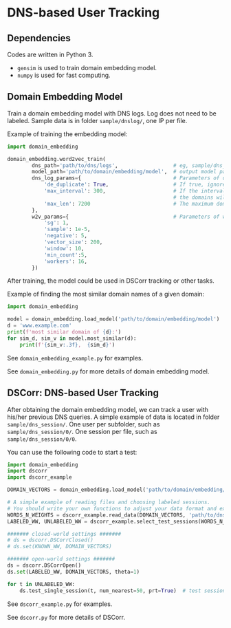 # DNS-based User Tracking
## Dependencies
Codes are written in Python 3.

* `gensim` is used to train domain embedding model.
* `numpy` is used for fast computing.

## Domain Embedding Model

Train a domain embedding model with DNS logs. 
Log does not need to be labeled. Sample data is in folder `sample/dnslog/`, one IP per file.

Example of training the embedding model:

```python
import domain_embedding

domain_embedding.word2vec_train(
        dns_path='path/to/dns/logs',                  # eg, sample/dns_log
        model_path='path/to/domain/embedding/model',  # output model path
        dns_log_params={                              # Parameters of domain sequence generation
            'de_duplicate': True,                     # If true, ignore consecutive duplicate domain names.
            'max_interval': 300,                      # If the interval of two consecutive domains is greater than max_interval, 
                                                      # the domains will be treated as two sentences.
            'max_len': 7200                           # The maximum domain sequence time span allowed for a sentence.
        },
        w2v_params={                                  # Parameters of word2vector model training. See https://radimrehurek.com/gensim/models/word2vec.html
            'sg': 1,
            'sample': 1e-5,
            'negative': 5,
            'vector_size': 200,
            'window': 10,
            'min_count':5,
            'workers': 16,
        })
```

After training, the model could be used in DSCorr tracking or other tasks.

Example of finding the most similar domain names of a given domain:

```python
import domain_embedding

model = domain_embedding.load_model('path/to/domain/embedding/model')
d = 'www.example.com'
print(f'most similar domain of {d}:')
for sim_d, sim_v in model.most_similar(d):
    print(f'{sim_v:.3f},  {sim_d}')
```

See `domain_embedding_example.py` for examples.

See `domain_embedding.py` for more details of domain embedding model.


## DSCorr: DNS-based User Tracking
After obtaining the domain embedding model, we can track a user with his/her previous DNS queries. 
A simple example of data is located in folder `sample/dns_session/`.
One user per subfolder, such as `sample/dns_session/0/`.
One session per file, such as `sample/dns_session/0/0`.

You can use the following code to start a test:

```python
import domain_embedding
import dscorr
import dscorr_example

DOMAIN_VECTORS = domain_embedding.load_model('path/to/domain/embedding/model')                      # path of domain embedding model

# A simple example of reading files and choosing labeled sessions. 
# You should write your own functions to adjust your data format and experiment setting.
WORDS_N_WEIGHTS = dscorr_example.read_data(DOMAIN_VECTORS, 'path/to/dns/session/data')              # eg, sample/dns_session
LABELED_WW, UNLABELED_WW = dscorr_example.select_test_sessions(WORDS_N_WEIGHTS, 10)                 # choose labeled sessions

####### closed-world settings #######
# ds = dscorr.DSCorrClosed()
# ds.set(KNOWN_WW, DOMAIN_VECTORS)

####### open-world settings #######
ds = dscorr.DSCorrOpen()
ds.set(LABELED_WW, DOMAIN_VECTORS, theta=1)

for t in UNLABELED_WW:
    ds.test_single_session(t, num_nearest=50, prt=True)  # test sessions, print result detail.
```

See `dscorr_example.py` for examples.

See `dscorr.py` for more details of DSCorr.